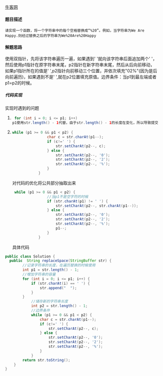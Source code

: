[牛客网](https://www.nowcoder.com/practice/4060ac7e3e404ad1a894ef3e17650423?tpId=13&tqId=11155&tPage=1&rp=1&ru=/ta/coding-interviews&qru=/ta/coding-interviews/question-ranking&from=cyc_github)

#### 题目描述

```
请实现一个函数，将一个字符串中的每个空格替换成“%20”。例如，当字符串为We Are Happy.则经过替换之后的字符串为We%20Are%20Happy
```

####   解题思路

使用双指针，先将该字符串遍历一遍，如果遇到' '就向该字符串后面追加两个' '，然后使用p1指针在原字符串末尾，p2指针在新字符串末尾，然后从后向前移动，如果p1指针所在的值是' ',p2指针向前移动三个位置，并依次填充"02%"(因为是后向前遍历)，如果遇到不是' ',就在p2位置填充原值。边界条件：当p1到最左端或者p1=p2的时候。

##### 代码实现

实现时遇到的问题

1. ```java
    for (int i = 0; i <= p1; i++) 
   p1使用str.length() - 1代替，由于str.length() - 1的长度在变化，所以导致提交失败.
   ```

2. ```JAVA
   while (p1 >= 0 && p1 < p2) {
                   char c = str.charAt(p1--);
                   if (c!=' ') {
                       str.setCharAt(p2--, c);
                   } else {
                       str.setCharAt(p2--, '0');
                       str.setCharAt(p2--, '2');
                       str.setCharAt(p2--, '%');
                   }
               }
   ```

   对代码的优化将公共部分抽取出来

   ```java
    while (p1 >= 0 && p1 < p2) {
                   //当p1不是空字符的时候
                   if (str.charAt(p1) != ' ') {
                       str.setCharAt(p2--, str.charAt(p1--));
                   } else {
                       str.setCharAt(p2--, '0');
                       str.setCharAt(p2--, '2');
                       str.setCharAt(p2--, '%');
                       p1--;
                   }
               }
   ```

   具体代码

```java
public class Solution {
  public  String replaceSpace(StringBuffer str) {
        //记录字符串的长度，在遍历替换的时候使用
        int p1 = str.length() - 1;
        //增加字符串的容量
        for (int i = 0; i <= p1; i++) {
            if (str.charAt(i) == ' ') {
                str.append("  ");
            }
        }
            //储存新的字符串长度
            int p2 = str.length() - 1;
            //边界条件
            while (p1 >= 0 && p1 < p2) {
                char c = str.charAt(p1--);
                if (c!=' ') {
                    str.setCharAt(p2--, c);
                } else {
                    str.setCharAt(p2--, '0');
                    str.setCharAt(p2--, '2');
                    str.setCharAt(p2--, '%');
                }
            }
        return str.toString();
    }
}

```


